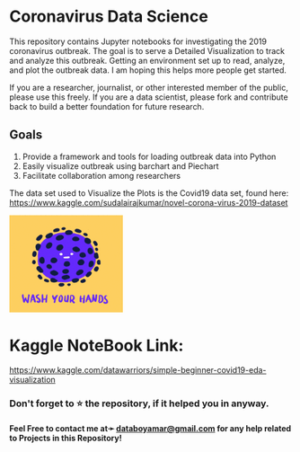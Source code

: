 # Coronavirus Data Science
This repository contains Jupyter notebooks for investigating the 2019 coronavirus outbreak. The goal is to serve a Detailed Visualization to track and analyze this outbreak. Getting an environment set up to read, analyze, and plot the outbreak data. I am hoping this helps more people get started.

If you are a researcher, journalist, or other interested member of the public, please use this freely. If you are a data scientist, please fork and contribute back to build a better foundation for future research.

## Goals
1. Provide a framework and tools for loading outbreak data into Python
2. Easily visualize outbreak using barchart and Piechart
3. Facilitate collaboration among researchers

The data set used to Visualize the Plots is the Covid19 data set, found here: https://www.kaggle.com/sudalairajkumar/novel-corona-virus-2019-dataset

<img src="https://github.com/amark720/Machine-Learning-Projects/blob/main/Covid19%20EDA%20and%20Visualization/CononaVirus%20GIF.gif" alt="Landing Page" height="40%" width="40%">

# Kaggle NoteBook Link:
https://www.kaggle.com/datawarriors/simple-beginner-covid19-eda-visualization

### Don't forget to ⭐ the repository, if it helped you in anyway.

#### Feel Free to contact me at➛ databoyamar@gmail.com for any help related to Projects in this Repository!
